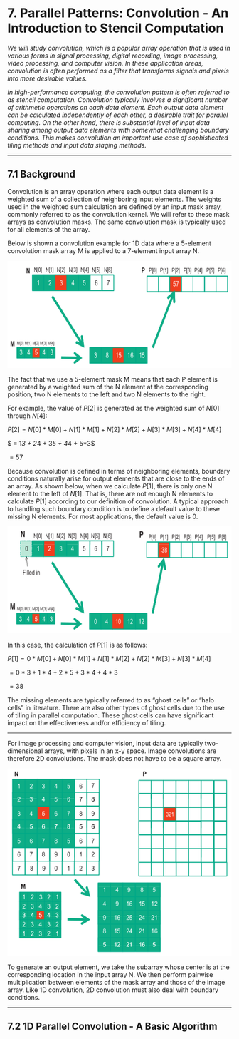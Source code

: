# 7. Parallel Patterns: Convolution - An Introduction to Stencil Computation

*We will study convolution, which is a popular array operation that is used in various forms in signal processing, digital recording, image processing, video processing, and computer vision. In these application areas, convolution is often performed as a filter that transforms signals and pixels into more desirable values.*

*In high-performance computing, the convolution pattern is often referred to as stencil computation. Convolution typically involves a significant number of arithmetic operations on each data element. Each output data element can be calculated independently of each other, a desirable trait for parallel computing. On the other hand, there is substantial level of input data sharing among output data elements with somewhat challenging boundary conditions. This makes convolution an important use case of sophisticated tiling methods and input data staging methods.*

---

## 7.1 Background

Convolution is an array operation where each output data element is a weighted sum of a collection of neighboring input elements. The weights used in the weighted sum calculation are defined by an input mask array, commonly referred to as the convolution kernel. We will refer to these mask arrays as convolution masks. The same convolution mask is typically used for all elements of the array.

Below is shown a convolution example for 1D data where a 5-element convolution mask array M is applied to a 7-element input array N.


<img src="images/1D_conv_example.png" width=540 height=240>

The fact that we use a 5-element mask M means that each P element is generated by a weighted sum of the N element at the corresponding position, two N elements to the left and two N elements to the right.

For example, the value of $P[2]$ is generated as the weighted sum of $N[0]$ through $N[4]$:

$P[2] = N[0]*M[0] + N[1]*M[1] + N[2]*M[2] + N[3]*M[3] + N[4]*M[4]$

$ = 1*3 + 2*4 + 3*5 + 4*4 + 5*3$

$= 57$

Because convolution is defined in terms of neighboring elements, boundary conditions naturally arise for output elements that are close to the ends of an array. As shown below, when we calculate $P[1]$, there is only one N element to the left of $N[1]$. That is, there are not enough N elements to calculate $P[1]$ according to our definition of convolution. A typical approach to handling such boundary condition is to define a default value to these missing N elements. For most applications, the default value is 0.

<img src="images/1D_conv_boundary_example.png" width=540 height=240>

In this case, the calculation of $P[1]$ is as follows:

$P[1] = 0 * M[0] + N[0]*M[1] + N[1]*M[2] + N[2]*M[3] + N[3]*M[4]$

$= 0 * 3 + 1*4 + 2*5 + 3*4 + 4*3$

$= 38$

The missing elements are typically referred to as “ghost cells” or “halo cells” in literature. There are also other types of ghost cells due to the use of tiling in parallel computation. These ghost cells can have significant impact on the effectiveness and/or efficiency of tiling.

---

For image processing and computer vision, input data are typically two-dimensional arrays, with pixels in an x-y space. Image convolutions are therefore 2D convolutions. The mask does not have to be a square array.

<img src="images/2D_conv_example.png" width=540 height=420>

To generate an output element, we take the subarray whose center is at the corresponding location in the input array N. We then perform pairwise multiplication between elements of the mask array and those of the image array. Like 1D convolution, 2D convolution must also deal with boundary conditions.

---

## 7.2 1D Parallel Convolution - A Basic Algorithm